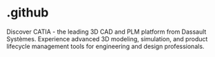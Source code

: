# .github
Discover CATIA - the leading 3D CAD and PLM platform from Dassault Systèmes. Experience advanced 3D modeling, simulation, and product lifecycle management tools for engineering and design professionals.

